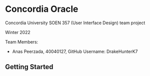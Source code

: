 # Concordia Oracle

Concordia University SOEN 357 (User Interface Design) team project

Winter 2022

Team Members:
- Anas Peerzada, 40040127, GitHub Username: DrakeHunterK7

## Getting Started